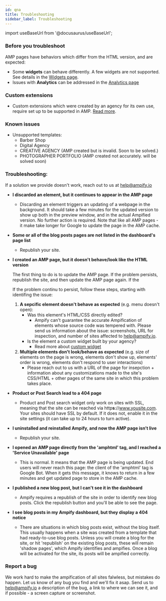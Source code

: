 ```yaml
---
id: qna
title: Troubleshooting
sidebar_label: Troubleshooting
---
```

import useBaseUrl from '@docusaurus/useBaseUrl'; 

### Before you troubleshoot
AMP pages have behaviors which differ from the HTML version, and are expected:
* Some **widgets** can behave differently. A few widgets are not supported. See details in the [Widgets page](/docs/widgets).
* Issues with **Analytics** can be addressed in the [Analytics page](/docs/analytics)

### Custom extensions
* Custom extensions which were created by an agency for its own use, require set up to be supported in AMP. [Read more](/docs/customized_sites#custom-html-widget).

### Known issues
* Unsupported templates:
    * Barber Shop
    * Digital Agency
    * CREATIVE AGENCY (AMP created but is invalid. Soon to be solved.)
    * PHOTOGRAPHER PORTFOLIO (AMP created not accurately. will be solved soon)

### Troubleshooting:
If a solution we provide doesn't work, reach out to us at help@ampify.io

* **I discarded an element, but it continues to appear in the AMP page**
    * Discarding an element triggers an updating of a webpage in the background. It should take a few minutes for the updated version to show up both in the preview window, and in the actual Ampified version. No further action is required. Note that like all AMP pages - it make take longer for Google to update the page in the AMP cache. 

* **Some or all of the blog posts pages are not listed in the dashboard's page list**
    * Republish your site.

* **I created an AMP page, but it doesn't behave/look like the HTML version**

    The first thing to do is to update the AMP page. If the problem persists, republish the site, and then update the AMP page again. If the  
    
    If the problem continu to persist, follow these steps, starting with identifing the issue:
    1. **A sepcific element doesn't behave as expected** (e.g. menu doesn't open):
        * Was this element's HTML/CSS directly edited?
            * Ampify can't guarantee the accurate Ampification of elements whose source code was tempered with. Please send us information about the issue: screenshots, URL for inspection, and number of sites affected to help@ampify.io.
        * Is the element a custom widget built by your agency?
            * Read more about [custom widget](/docs/customized_sites#custom-widgets)
    2. **Multiple elements don't look/behave as expected** (e.g. size of elements on the page is wrong, elements don't show up, elements' order is wrong, elements don't respond to user interactions)
        * Please reach out to us with a URL of the page for insepction + information about any customizations made to the site's CSS/HTML + other pages of the same site in which this problem takes place. 

* **Product or Post Search lead to a 404 page**
    * Product and Post search widget only work on sites with SSL, meaning that the site can be reached via http**s**://www.yousite.com. Your sites should have SSL by default. If it does not, enable it in the site settings (it can take up to 24 hours to turn active).

* **I uninstalled and reinstalled Ampify, and now the AMP page isn’t live**
    * Republish your site.

* **I opened an AMP page directly from the 'amphtml' tag, and I reached a 'Service Unavailable' page**
    * This is normal. It means that the AMP page is being updated. End users will never reach this page: the client of the 'amphtml' tag is Google Bot. When it gets this message, it knows to return in a few minutes and get updated page to store in the AMP cache.

* **I published a new blog post, but I can't see it in the dashboard**
    * Ampify requires a republish of the site in order to identify new blog posts. Click the republish button and you'll be able to see the page. 
* **I see blog posts in my Ampify dashboard, but they display a 404 notice**
    * There are situations in which blog posts exist, without the blog itself. This usually happens when a site was created from a template that had ready-to-use blog posts. Unless you will create a blog for the site, or hit 'republish' on the existing blog posts, these will remain 'shadow pages', which Ampify identifies and ampifies. Once a blog will be activated for the site, its posts will be ampified correctly. 


### Report a bug
We work hard to make the ampification of all sites falwless, but mistakes do happen. Let us know of any bug you find and we'll fix it asap.
Send us to help@ampify.io a description of the bug, a link to where we can see it, and if possible - a screen capture or screenshot.



